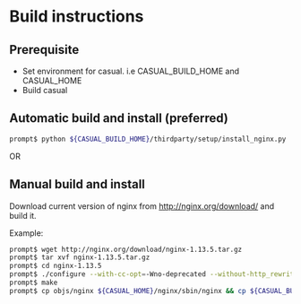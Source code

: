 # Build instructions

## Prerequisite

- Set environment for casual. i.e CASUAL_BUILD_HOME and CASUAL_HOME
- Build casual

## Automatic build and install (preferred)

```bash
prompt$ python ${CASUAL_BUILD_HOME}/thirdparty/setup/install_nginx.py
```


OR

## Manual build and install

Download current version of nginx from http://nginx.org/download/ and build it.

Example:

```bash
prompt$ wget http://nginx.org/download/nginx-1.13.5.tar.gz
prompt$ tar xvf nginx-1.13.5.tar.gz
prompt$ cd nginx-1.13.5
prompt$ ./configure --with-cc-opt=-Wno-deprecated --without-http_rewrite_module --add-module=$CASUAL_BUILD_HOME/middleware/plugin
prompt$ make
prompt$ cp objs/nginx ${CASUAL_HOME}/nginx/sbin/nginx && cp ${CASUAL_BUILD_HOME}/thirdparty/nginx/nginx.conf ${CASUAL_HOME}/nginx/conf/nginx.conf
```
        

